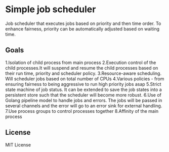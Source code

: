 # Simple job scheduler

Job scheduler that executes jobs based on priority and then time order.
To enhance fairness, priority can be automatically adjusted based on waiting time.

## Goals
1.Isolation of child process from main process
2.Execution control of the child processes.It will suspend and resume the child processes based on their run time, priority and scheduler policy.
3.Resource-aware scheduling. Will scheduler jobs based on total number of CPUs
4.Various policies - from ensuring fairness to being aggressive to run high priority jobs asap
5.Strict state machine of job status. It can be extended to save the job states into a persistent store such that the scheduler will become more robust.
6.Use of Golang pipeline model to handle jobs and errors. The jobs will be passed in several channels and the error will go to an error sink for external handling.
7.Use process groups to control processes together
8.Affinity of the main process

## License

MIT License
